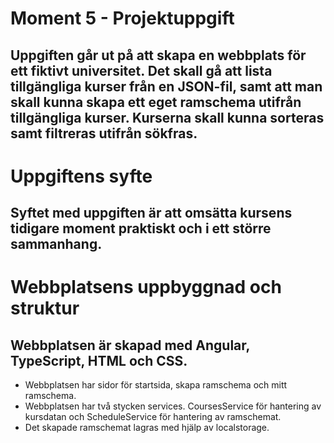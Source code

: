# Moment 5 - Projektuppgift
## Uppgiften går ut på att skapa en webbplats för ett fiktivt universitet. Det skall gå att lista tillgängliga kurser från en JSON-fil, samt att man skall kunna skapa ett eget ramschema utifrån tillgängliga kurser. Kurserna skall kunna sorteras samt filtreras utifrån sökfras. 

# Uppgiftens syfte
## Syftet med uppgiften är att omsätta kursens tidigare moment praktiskt och i ett större sammanhang. 

# Webbplatsens uppbyggnad och struktur
## Webbplatsen är skapad med Angular, TypeScript, HTML och CSS.
- Webbplatsen har sidor för startsida, skapa ramschema och mitt ramschema.
- Webbplatsen har två stycken services. CoursesService för hantering av kursdatan och ScheduleService för hantering av ramschemat.
- Det skapade ramschemat lagras med hjälp av localstorage.


